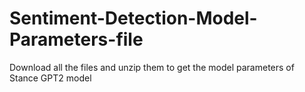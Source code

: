 # Sentiment-Detection-Model-Parameters-file
Download all the files and unzip them to get the model parameters of Stance GPT2 model
